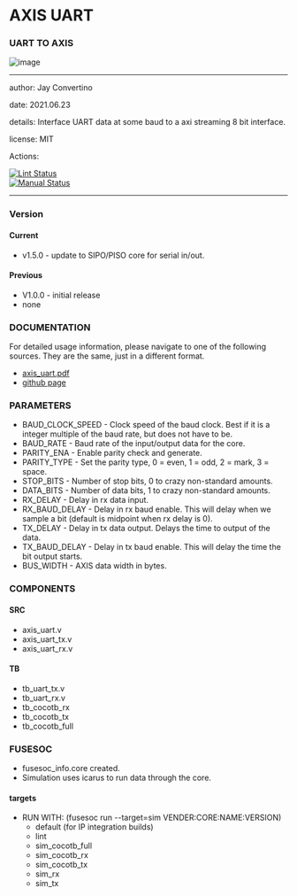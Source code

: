 # AXIS UART
### UART TO AXIS

![image](docs/manual/img/AFRL.png)

---

  author: Jay Convertino   
  
  date: 2021.06.23  
  
  details: Interface UART data at some baud to a axi streaming 8 bit interface.   
  
  license: MIT   
   
  Actions:  

  [![Lint Status](../../actions/workflows/lint.yml/badge.svg)](../../actions)  
  [![Manual Status](../../actions/workflows/manual.yml/badge.svg)](../../actions)  
  
---

### Version
#### Current
  - v1.5.0 - update to SIPO/PISO core for serial in/out.

#### Previous
  - V1.0.0 - initial release
  - none

### DOCUMENTATION
  For detailed usage information, please navigate to one of the following sources. They are the same, just in a different format.

  - [axis_uart.pdf](docs/manual/axis_uart.pdf)
  - [github page](https://johnathan-convertino-afrl.github.io/axis_uart/)

### PARAMETERS

  * BAUD_CLOCK_SPEED  - Clock speed of the baud clock. Best if it is a integer multiple of the baud rate, but does not have to be.
  * BAUD_RATE         - Baud rate of the input/output data for the core.
  * PARITY_ENA        - Enable parity check and generate.
  * PARITY_TYPE       - Set the parity type, 0 = even, 1 = odd, 2 = mark, 3 = space.
  * STOP_BITS         - Number of stop bits, 0 to crazy non-standard amounts.
  * DATA_BITS         - Number of data bits, 1 to crazy non-standard amounts.
  * RX_DELAY          - Delay in rx data input.
  * RX_BAUD_DELAY     - Delay in rx baud enable. This will delay when we sample a bit (default is midpoint when rx delay is 0).
  * TX_DELAY          - Delay in tx data output. Delays the time to output of the data.
  * TX_BAUD_DELAY     - Delay in tx baud enable. This will delay the time the bit output starts.
  * BUS_WIDTH         - AXIS data width in bytes.

### COMPONENTS
#### SRC

* axis_uart.v
* axis_uart_tx.v
* axis_uart_rx.v
  
#### TB

* tb_uart_tx.v
* tb_uart_rx.v
* tb_cocotb_rx
* tb_cocotb_tx
* tb_cocotb_full
  
### FUSESOC

* fusesoc_info.core created.
* Simulation uses icarus to run data through the core.

#### targets

* RUN WITH: (fusesoc run --target=sim VENDER:CORE:NAME:VERSION)
  - default (for IP integration builds)
  - lint
  - sim_cocotb_full
  - sim_cocotb_rx
  - sim_cocotb_tx
  - sim_rx
  - sim_tx

